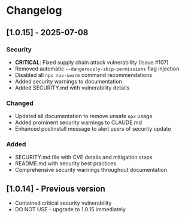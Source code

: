 # Changelog

## [1.0.15] - 2025-07-08

### Security
- **CRITICAL**: Fixed supply chain attack vulnerability (Issue #107)
- Removed automatic `--dangerously-skip-permissions` flag injection
- Disabled all `npx ruv-swarm` command recommendations
- Added security warnings to documentation
- Added SECURITY.md with vulnerability details

### Changed
- Updated all documentation to remove unsafe `npx` usage
- Added prominent security warnings to CLAUDE.md
- Enhanced postinstall message to alert users of security update

### Added
- SECURITY.md file with CVE details and mitigation steps
- README.md with security best practices
- Comprehensive security warnings throughout documentation

## [1.0.14] - Previous version
- Contained critical security vulnerability
- DO NOT USE - upgrade to 1.0.15 immediately
